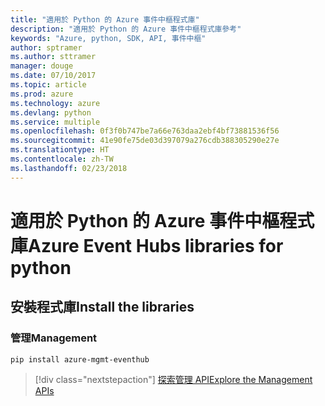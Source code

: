 ```yaml
---
title: "適用於 Python 的 Azure 事件中樞程式庫"
description: "適用於 Python 的 Azure 事件中樞程式庫參考"
keywords: "Azure, python, SDK, API, 事件中樞"
author: sptramer
ms.author: sttramer
manager: douge
ms.date: 07/10/2017
ms.topic: article
ms.prod: azure
ms.technology: azure
ms.devlang: python
ms.service: multiple
ms.openlocfilehash: 0f3f0b747be7a66e763daa2ebf4bf73881536f56
ms.sourcegitcommit: 41e90fe75de03d397079a276cdb388305290e27e
ms.translationtype: HT
ms.contentlocale: zh-TW
ms.lasthandoff: 02/23/2018
---
```

# <a name="azure-event-hubs-libraries-for-python"></a><span data-ttu-id="807f0-104">適用於 Python 的 Azure 事件中樞程式庫</span><span class="sxs-lookup"><span data-stu-id="807f0-104">Azure Event Hubs libraries for python</span></span>

## <a name="install-the-libraries"></a><span data-ttu-id="807f0-105">安裝程式庫</span><span class="sxs-lookup"><span data-stu-id="807f0-105">Install the libraries</span></span>


### <a name="management"></a><span data-ttu-id="807f0-106">管理</span><span class="sxs-lookup"><span data-stu-id="807f0-106">Management</span></span>

```bash
pip install azure-mgmt-eventhub
```
> [!div class="nextstepaction"]
> [<span data-ttu-id="807f0-107">探索管理 API</span><span class="sxs-lookup"><span data-stu-id="807f0-107">Explore the Management APIs</span></span>](/python/api/overview/azure/eventhub/management)